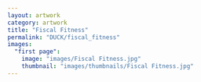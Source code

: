 ```yaml
---
layout: artwork
category: artwork
title: "Fiscal Fitness"
permalink: "DUCK/fiscal_fitness"
images:
  "first page":
    image: "images/Fiscal Fitness.jpg"
    thumbnail: "images/thumbnails/Fiscal Fitness.jpg"
---
```

